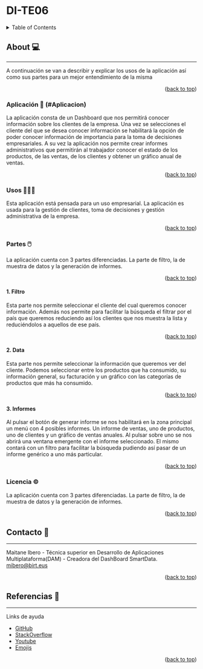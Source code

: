 # DI-TE06
<!-- TABLE OF CONTENTS -->
<details>
  <summary>Table of Contents</summary>
  <ol>
    <li>
      <a href="#About">About The Project</a>
      <ul>
        <li><a href="#Aplicacion">Aplicacion</a></li>
        <li><a href="#Usos">Usos</a></li>
        <li><a href="#Partes">Partes</a></li>
        <ul>
          <li><a href="#Filtro">Filtro</a></li>
          <li><a href="#Data">Data</a></li>
          <li><a href="#Informes">Informes</a></li>
        </ul>
        <li><a href="#Licencia">Licencia</a></li>
      </ul>
    </li>
    <li><a href="#Contacto">Contacto</a></li>
    <li><a href="#Referencias">Referencias</a></li>
  </ol>
</details>
<!-- ABOUT THE PROJECT -->

## About 💻
---

A continuación se van a describir y explicar los usos de la aplicación así como sus partes para un mejor entendimiento de la misma
<p align="right">(<a href="#top">back to top</a>)</p>


### Aplicación 📱 (#Aplicacion)

La aplicación consta de un Dashboard que nos permitirá conocer información sobre los clientes de la empresa. Una vez se selecciones el cliente del que
se desea conocer información se habilitará la opción de poder conocer información de importancia para la toma de decisiones empresariales. A su vez la aplicación nos permite crear informes administrativos que permitirán al trabajador conocer el estado de los productos, de las ventas, de los clientes y obtener un gráfico anual de ventas.

<p align="right">(<a href="#top">back to top</a>)</p>

### Usos 🧑‍🤝‍🧑

Esta aplicación está pensada para un uso empresarial. La aplicación es usada para la gestión de clientes, toma de decisiones y gestión administrativa de la empresa.

<p align="right">(<a href="#top">back to top</a>)</p>

### Partes 🖱️


La aplicación cuenta con 3 partes diferenciadas. La parte de filtro, la de muestra de datos y la generación de informes.

<p align="right">(<a href="#top">back to top</a>)</p>


#### 1. Filtro

Esta parte nos permite seleccionar el cliente del cual queremos conocer información. Además nos permite para facilitar la búsqueda el filtrar por el país que queremos reduciendo así los clientes que nos muestra la lista y reduciéndolos a aquellos de ese país.

<p align="right">(<a href="#top">back to top</a>)</p>

#### 2. Data
Esta parte nos permite seleccionar la información que queremos ver del cliente. Podemos seleccionar entre los productos que ha consumido, su información general, su facturación y un gráfico con las categorías de productos que más ha consumido.

<p align="right">(<a href="#top">back to top</a>)</p>

#### 3. Informes
Al pulsar el botón de generar informe se nos habilitará en la zona principal un menú con 4 posibles informes. Un informe de ventas, uno de productos, uno de clientes y un gráfico de ventas anuales. Al pulsar sobre uno se nos abrirá una ventana emergente con el informe seleccionado. El mismo contará con un filtro para facilitar la búsqueda pudiendo así pasar de un informe genérico a uno más particular.

<p align="right">(<a href="#top">back to top</a>)</p>

### Licencia ©️

La aplicación cuenta con 3 partes diferenciadas. La parte de filtro, la de muestra de datos y la generación de informes.

<p align="right">(<a href="#top">back to top</a>)</p>

## Contacto 📧
---

Maitane Ibero - Técnica superior en Desarrollo de Aplicaciones Multiplataforma(DAM) - Creadora del DashBoard SmartData.<br>
mibero@birt.eus
<p align="right">(<a href="#top">back to top</a>)</p>

## Referencias 📖
---
Links de ayuda
* [GitHub](https://pages.github.com)
* [StackOverflow](https://stackoverflow.com/)
* [Youtube](https://youtube.com/)
* [Emojis](https://gist.github.com/rxaviers/7360908)
<p align="right">(<a href="#top">back to top</a>)</p>

